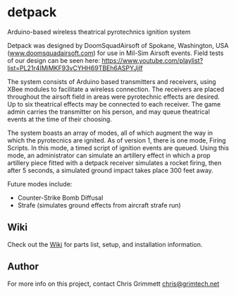 detpack
=======

Arduino-based wireless theatrical pyrotechnics ignition system

Detpack was designed by DoomSquadAirsoft of Spokane, Washington, USA (www.doomsquadairsoft.com) for use in Mil-Sim Airsoft events. Field tests of our design can be seen here: https://www.youtube.com/playlist?list=PL21r4IMiMKF93vCYHH69TBEh6ASPYJjIf

The system consists of Arduino based transmitters and receivers, using XBee modules to facilitate a wireless connection. The receivers are placed throughout the airsoft field in areas were pyrotechnic effects are desired. Up to six theatrical effects may be connected to each receiver. The game admin carries the transmitter on his person, and may queue theatrical events at the time of their choosing.

The system boasts an array of modes, all of which augment the way in which the pyrotecnics are ignited. As of version 1, there is one mode, Firing Scripts. In this mode, a timed script of ignition events are queued. Using this mode, an administrator can simulate an artillery effect in which a prop artillery piece fitted with a detpack receiver simulates a rocket firing, then after 5 seconds, a simulated ground impact takes place 300 feet away.

Future modes include:

* Counter-Strike Bomb Diffusal
* Strafe (simulates ground effects from aircraft strafe run)

Wiki
---

Check out the [Wiki](https://github.com/insanity54/detpack/wiki) for parts list, setup, and installation information.

Author
---

For more info on this project, contact Chris Grimmett chris@grimtech.net
